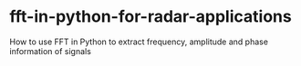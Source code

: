 # fft-in-python-for-radar-applications
How to use FFT in Python to extract frequency, amplitude and phase information of signals 
